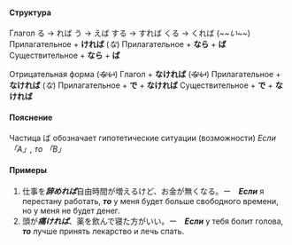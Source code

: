#### Структура
Глагол
	る → れば
	う → えば
	する → すれば
	くる → くれば
(*~~い*~~) Прилагательное + **ければ**
(*な*) Прилагательное + **なら** + **ば**
Существительное + **なら** + **ば**

Отрицательная форма
(~~*ない*~~) Глагол + **なければ**
(~~*ない*~~) Прилагательное + **なければ**
(*な*) Прилагательное + **で** + **なければ**
Существительное + **で** + **なければ**
#### Пояснение
Частица ば обозначает гипотетические ситуации (возможности)
*Если 「A」, то 「B」*
#### Примеры
1. 仕事を***辞めれば***自由時間が増えるけど、お金が無くなる。ー　***Если*** я перестану работать, ***то*** у меня будет больше свободного времени, но у меня не будет денег.
2. 頭が***痛ければ***、薬を飲んで寝た方がいい。ー　***Если*** у тебя болит голова, ***то*** лучше принять лекарство и лечь спать.